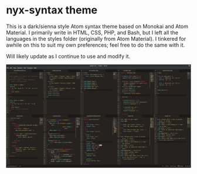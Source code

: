 # nyx-syntax theme

This is a dark/sienna style Atom syntax theme based on Monokai and Atom Material. I primarily write in HTML, CSS, PHP, and Bash, but I left all the languages in the styles folder (originally from Atom Material). I tinkered for awhile on this to suit my own preferences; feel free to do the same with it.

Will likely update as I continue to use and modify it.

![.tiff screenshot](https://github.com/lesbrarianism/nyx-syntax/blob/master/nyx-syntax.tiff?raw=true)
